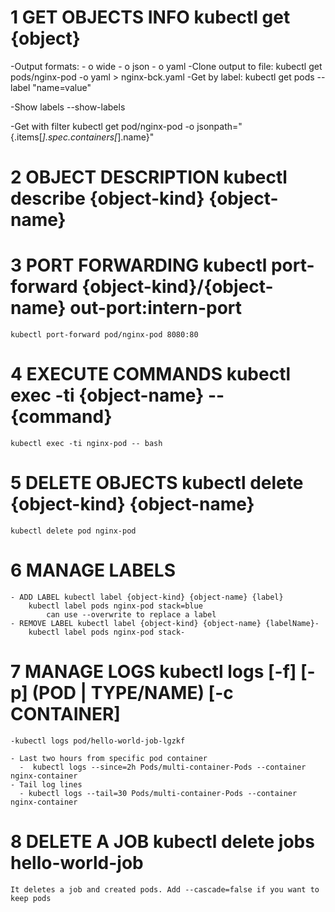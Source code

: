 
# 1 GET OBJECTS INFO kubectl get {object}

-Output formats:
    - o wide
    - o json
    - o yaml
-Clone output to file:
    kubectl get pods/nginx-pod -o yaml > nginx-bck.yaml
-Get by label:
 kubectl get pods --label "name=value"

-Show labels --show-labels

-Get with filter
kubectl get pod/nginx-pod -o jsonpath="{.items[*].spec.containers[*].name}"

# 2 OBJECT DESCRIPTION kubectl describe {object-kind} {object-name}

# 3 PORT FORWARDING kubectl port-forward {object-kind}/{object-name} out-port:intern-port

    kubectl port-forward pod/nginx-pod 8080:80

# 4 EXECUTE COMMANDS kubectl exec -ti {object-name} -- {command}

    kubectl exec -ti nginx-pod -- bash

# 5 DELETE OBJECTS kubectl delete {object-kind} {object-name}

    kubectl delete pod nginx-pod

# 6 MANAGE LABELS  

    - ADD LABEL kubectl label {object-kind} {object-name} {label}
        kubectl label pods nginx-pod stack=blue 
            can use --overwrite to replace a label
    - REMOVE LABEL kubectl label {object-kind} {object-name} {labelName}-
        kubectl label pods nginx-pod stack-

# 7 MANAGE LOGS kubectl logs [-f] [-p] (POD | TYPE/NAME) [-c CONTAINER]

    -kubectl logs pod/hello-world-job-lgzkf
     
    - Last two hours from specific pod container
      -  kubectl logs --since=2h Pods/multi-container-Pods --container nginx-container
    - Tail log lines
      - kubectl logs --tail=30 Pods/multi-container-Pods --container nginx-container

# 8 DELETE A JOB kubectl delete jobs hello-world-job 

    It deletes a job and created pods. Add --cascade=false if you want to keep pods
